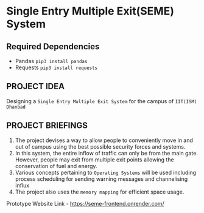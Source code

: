 # Single Entry Multiple Exit(SEME)  System

## Required Dependencies
- Pandas `pip3 install pandas`
- Requests `pip3 install requests`

## PROJECT IDEA
Designing a `Single Entry Multiple Exit System` for the campus of `IIT(ISM) Dhanbad` 

## PROJECT BRIEFINGS
1. The project devises a way to allow people to conveniently move in and out of campus using the best possible security forces and systems.
2. In this system, the entire inflow of traffic can only be from the main gate. However, people may exit from multiple exit points allowing the conservation of fuel and energy. 
3. Various concepts pertaining to `Operating Systems` will be used including process scheduling for sending warning messages and channelising influx
4. The project also uses the `memory mapping` for efficient space usage.

Prototype Website Link - https://seme-frontend.onrender.com/
